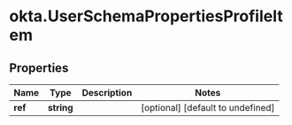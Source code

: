 # okta.UserSchemaPropertiesProfileItem

## Properties

Name | Type | Description | Notes
------------ | ------------- | ------------- | -------------
**ref** | **string** |  | [optional] [default to undefined]

